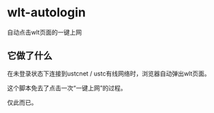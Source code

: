 # wlt-autologin

自动点击wlt页面的一键上网

## 它做了什么

在未登录状态下连接到ustcnet / ustc有线网络时，浏览器自动弹出wlt页面。

这个脚本免去了点击一次“一键上网”的过程。

仅此而已。
